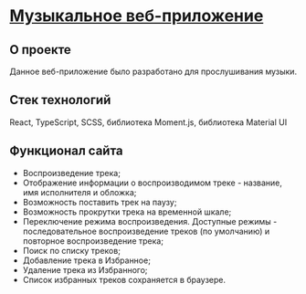 # [Музыкальное веб-приложение](https://react-music-app-chi.vercel.app/)
## О проекте
Данное веб-приложение было разработано для прослушивания музыки.
## Стек технологий
React, TypeScript, SCSS, библиотека Moment.js, библиотека Material UI
## Функционал сайта
* Воспроизведение трека;
* Отображение информации о воспроизводимом треке - название, имя исполнителя и обложка;
* Возможность поставить трек на паузу;
* Возможность прокрутки трека на временной шкале;
* Переключение режима воспроизведения. Доступные режимы - последовательное воспроизведение треков (по умолчанию) и повторное воспроизведение трека;
* Поиск по списку треков;
* Добавление трека в Избранное;
* Удаление трека из Избранного;
* Список избранных треков сохраняется в браузере.
